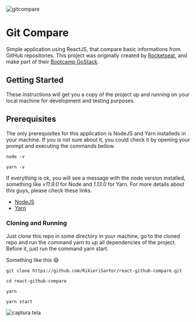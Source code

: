 ![gitcompare](https://user-images.githubusercontent.com/10809289/54490881-be831000-4898-11e9-87e0-d2558b0331a8.PNG)

# Git Compare

Simple application using ReactJS, that compare basic informations from GitHub repositories. This project was originally created by [Rocketseat](http://www.rocketseat.com.br), and make part of their [Bootcamp GoStack](https://rocketseat.com.br/bootcamp).

## Getting Started

These instructions will get you a copy of the project up and running on your local machine for development and testing purposes.

## Prerequisites

The only prerequisites for this application is NodeJS and Yarn installeds in your machine. If you is not sure about it, you could check it by opening your prompt and executing the commands bellow.

```
node -v
```

```
yarn -v
```

If everything is ok, you will see a message with the node version installed, something like *v11.9.0* for Node and *1.13.0* for Yarn. For more details about this guys, please check these links.

* [NodeJS](https://nodejs.org/)
* [Yarn](https://yarnpkg.com)

### Cloning and Running

Just clone this repo in some directory in your machine, go to the cloned repo and run the command yarn to up all dependencies of the project. Before it, just run the command yarn start.

Something like this 😄

```
git clone https://github.com/RikieriSartor/react-github-compare.git
```

```
cd react-github-compare
```

```
yarn
```

```
yarn start
```

![captura tela](https://user-images.githubusercontent.com/10809289/54491202-479b4680-489b-11e9-8843-87522f97bdc8.PNG)
